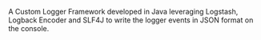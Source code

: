 
A Custom Logger Framework developed in Java leveraging Logstash, Logback Encoder and SLF4J to write the logger events in JSON format on the console.
